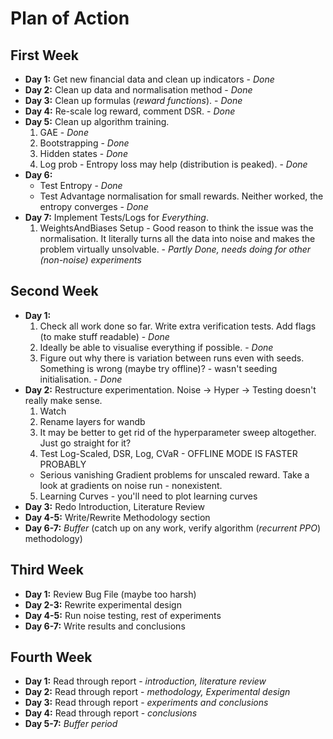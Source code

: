# Plan of Action

## First Week

- **Day 1:** Get new financial data and clean up indicators - _Done_
- **Day 2:** Clean up data and normalisation method - _Done_
- **Day 3:** Clean up formulas (_reward functions_). - _Done_
- **Day 4:** Re-scale log reward, comment DSR. - _Done_
- **Day 5:** Clean up algorithm training.
  1. GAE - _Done_
  2. Bootstrapping - _Done_
  3. Hidden states - _Done_
  4. Log prob - Entropy loss may help (distribution is peaked). - _Done_
- **Day 6:**
  - Test Entropy - _Done_
  - Test Advantage normalisation for small rewards. Neither worked, the entropy converges - _Done_
- **Day 7:** Implement Tests/Logs for _Everything_.
  1. WeightsAndBiases Setup - Good reason to think the issue was the normalisation. It literally turns all the data into noise and makes the problem virtually unsolvable. - _Partly Done, needs doing for other (non-noise) experiments_

## Second Week

- **Day 1:**
  1. Check all work done so far. Write extra verification tests. Add flags (to make stuff readable) - _Done_
  2. Ideally be able to visualise everything if possible. - _Done_
  3. Figure out why there is variation between runs even with seeds. Something is wrong (maybe try offline)? - wasn't seeding initialisation. - _Done_
- **Day 2:** Restructure experimentation. Noise -> Hyper -> Testing doesn't really make sense.
  1. Watch
  2. Rename layers for wandb
  3. It may be better to get rid of the hyperparameter sweep altogether. Just go straight for it?
  4. Test Log-Scaled, DSR, Log, CVaR - OFFLINE MODE IS FASTER PROBABLY
  - Serious vanishing Gradient problems for unscaled reward. Take a look at gradients on noise run - nonexistent.
  5. Learning Curves - you'll need to plot learning curves
- **Day 3:** Redo Introduction, Literature Review
- **Day 4-5:** Write/Rewrite Methodology section
- **Day 6-7:** _Buffer_ (catch up on any work, verify algorithm (_recurrent PPO_) methodology)

## Third Week

- **Day 1:** Review Bug File (maybe too harsh)
- **Day 2-3:** Rewrite experimental design
- **Day 4-5:** Run noise testing, rest of experiments
- **Day 6-7:** Write results and conclusions

## Fourth Week

- **Day 1:** Read through report - _introduction, literature review_
- **Day 2:** Read through report - _methodology, Experimental design_
- **Day 3:** Read through report - _experiments and conclusions_
- **Day 4:** Read through report - _conclusions_
- **Day 5-7:** _Buffer period_
